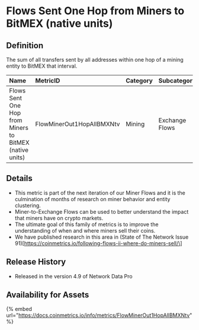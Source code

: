 # Flows Sent One Hop from Miners to BitMEX \(native units\)

## Definition

The sum of all transfers sent by all addresses within one hop of a mining entity to BitMEX that interval.

| Name | MetricID | Category | Subcategory | Type | Unit | Interval |
| :--- | :--- | :--- | :--- | :--- | :--- | :--- |
| Flows Sent One Hop from Miners to BitMEX \(native units\) | FlowMinerOut1HopAllBMXNtv | Mining | Exchange Flows | Sum | Native units | 1 day |

## Details

* This metric is part of the next iteration of our Miner Flows and it is the culmination of months of research on miner behavior and entity clustering.
* Miner-to-Exchange Flows can be used to better understand the impact that miners have on crypto markets.
* The ultimate goal of this family of metrics is to improve the understanding of when and where miners sell their coins.
* We have published research in this area in \(State of The Network Issue 91\)\[https://coinmetrics.io/following-flows-ii-where-do-miners-sell/\]

## Release History

* Released in the version 4.9 of Network Data Pro

## Availability for Assets

{% embed url="https://docs.coinmetrics.io/info/metrics/FlowMinerOut1HopAllBMXNtv" %}



